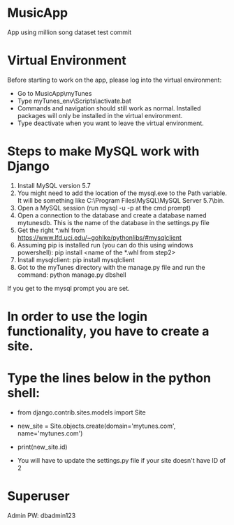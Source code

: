 # MusicApp
App using million song dataset
test commit

# Virtual Environment
Before starting to work on the app, please log into the virtual environment:
- Go to MusicApp\myTunes
- Type myTunes_env\Scripts\activate.bat
- Commands and navigation should still work as normal. Installed packages will only be installed in the virtual environment.
- Type deactivate when you want to leave the virtual environment.

# Steps to make MySQL work with Django

1. Install MySQL version 5.7
2. You might need to add the location of the mysql.exe to the Path variable. It will be something like C:\Program Files\MySQL\MySQL Server 5.7\bin.
3. Open a MySQL session (run mysql -u <user> -p at the cmd prompt)
4. Open a connection to the database and create a database named mytunesdb. This is the name of the database in the settings.py file
5. Get the right *.whl from https://www.lfd.uci.edu/~gohlke/pythonlibs/#mysqlclient
6. Assuming pip is installed run (you can do this using windows powershell): pip install <name of the *.whl from step2> 
7. Install mysqlclient: pip install mysqlclient
8. Got to the myTunes directory with the manage.py file and run the command: python manage.py dbshell
	
If you get to the mysql prompt you are set.


# In order to use the login functionality, you have to create a site.
# Type the lines below in the python shell:

- from django.contrib.sites.models import Site
- new_site = Site.objects.create(domain='mytunes.com', name='mytunes.com') 
- print(new_site.id)

- You will have to update the settings.py file if your site doesn't have ID of 2


# Superuser
Admin
PW: dbadmin123
